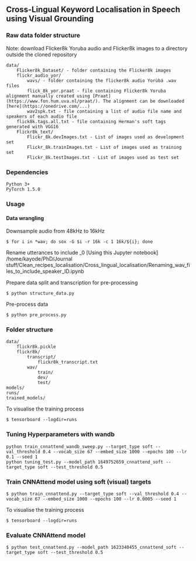 ## Cross-Lingual Keyword Localisation in Speech using Visual Grounding


### Raw data folder structure
Note: download Flicker8k Yoruba audio and Flicker8k images to a directory outside the cloned repository

    data/
        Flicker8k_Dataset/ - folder containing the Flicker8k images
        flickr_audio_yor/ 
            wavs/ - folder containing the flicker8k audio Yorùbá .wav files
            flick_8k_yor.praat - file containing Flicker8k Yoruba alignment manually created using [Praat](https://www.fon.hum.uva.nl/praat/). The alignment can be downloaded [here](https://onedrive.com/...)
            wav2spk.txt - file containing a list of audio file name and speakers of each audio file
        flick8k.tags.all.txt - file containing Herman's soft tags generated with VGG16
        Flickr8k_text/ 
            Flickr_8k.devImages.txt - List of images used as development set
            Flickr_8k.trainImages.txt - List of images used as training set
            Flickr_8k.testImages.txt - List of images used as test set

### Dependencies

    Python 3+
    PyTorch 1.5.0

### Usage
#### Data wrangling

Downsample audio from 48kHz to 16kHz

    $ for i in *wav; do sox -G $i -r 16k -c 1 16k/${i}; done

Rename utterances to include _0 [Using this Jupyter notebook]
    /home/kayode/PhD/Journal stuff/Clean_recipes_localisation/Cross_lingual_localisation/Renaming_wav_files_to_include_speaker_ID.ipynb

Prepare data split and transcription for pre-processing

    $ python structure_data.py

Pre-process data

    $ python pre_process.py

### Folder structure

    data/
        flickr8k.pickle
        flickr8k/
            transcript/
                flickr8k_transcript.txt
            wav/
                train/
                dev/
                test/
    models/
    runs/
    trained_models/


To visualise the training process

    $ tensorboard --logdir=runs

### Tuning Hyperparameters with wandb
    python train_cnnattend_wandb_sweep.py --target_type soft --val_threshold 0.4 --vocab_size 67 --embed_size 1000 --epochs 100 --lr 0.1 --seed 1
    python tuning_test.py --model_path 1649752659_cnnattend_soft --target_type soft --test_threshold 0.5

### Train CNNAttend model using soft (visual) targets

    $ python train_cnnattend.py --target_type soft --val_threshold 0.4 --vocab_size 67 --embed_size 1000 --epochs 100 --lr 0.0005 --seed 1

To visualise the training process

    $ tensorboard --logdir=runs

### Evaluate CNNAttend model

    $ python test_cnnattend.py --model_path 1623340455_cnnattend_soft --target_type soft --test_threshold 0.5

